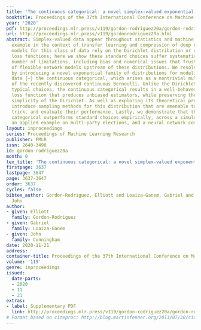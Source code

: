 ```yaml
---
title: 'The continuous categorical: a novel simplex-valued exponential family'
booktitle: Proceedings of the 37th International Conference on Machine Learning
year: '2020'
pdf: http://proceedings.mlr.press/v119/gordon-rodriguez20a/gordon-rodriguez20a.pdf
url: http://proceedings.mlr.press/v119/gordonrodriguez20a.html
abstract: Simplex-valued data appear throughout statistics and machine learning, for
  example in the context of transfer learning and compression of deep networks. Existing
  models for this class of data rely on the Dirichlet distribution or other related
  loss functions; here we show these standard choices suffer systematically from a
  number of limitations, including bias and numerical issues that frustrate the use
  of flexible network models upstream of these distributions. We resolve these limitations
  by introducing a novel exponential family of distributions for modeling simplex-valued
  data {–} the continuous categorical, which arises as a nontrivial multivariate generalization
  of the recently discovered continuous Bernoulli. Unlike the Dirichlet and other
  typical choices, the continuous categorical results in a well-behaved probabilistic
  loss function that produces unbiased estimators, while preserving the mathematical
  simplicity of the Dirichlet. As well as exploring its theoretical properties, we
  introduce sampling methods for this distribution that are amenable to the reparameterization
  trick, and evaluate their performance. Lastly, we demonstrate that the continuous
  categorical outperforms standard choices empirically, across a simulation study,
  an applied example on multi-party elections, and a neural network compression task.
layout: inproceedings
series: Proceedings of Machine Learning Research
publisher: PMLR
issn: 2640-3498
id: gordon-rodriguez20a
month: 0
tex_title: 'The continuous categorical: a novel simplex-valued exponential family'
firstpage: 3637
lastpage: 3647
page: 3637-3647
order: 3637
cycles: false
bibtex_author: Gordon-Rodriguez, Elliott and Loaiza-Ganem, Gabriel and Cunningham,
  John
author:
- given: Elliott
  family: Gordon-Rodriguez
- given: Gabriel
  family: Loaiza-Ganem
- given: John
  family: Cunningham
date: 2020-11-21
address: 
container-title: Proceedings of the 37th International Conference on Machine Learning
volume: '119'
genre: inproceedings
issued:
  date-parts:
  - 2020
  - 11
  - 21
extras:
- label: Supplementary PDF
  link: http://proceedings.mlr.press/v119/gordon-rodriguez20a/gordon-rodriguez20a-supp.pdf
# Format based on citeproc: http://blog.martinfenner.org/2013/07/30/citeproc-yaml-for-bibliographies/
---
```

